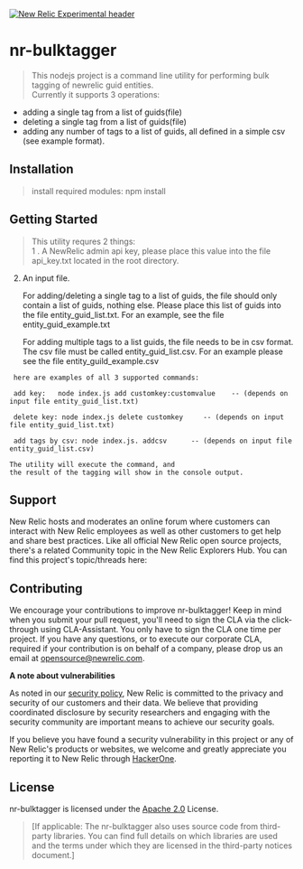 [![New Relic Experimental header](https://github.com/newrelic/opensource-website/raw/master/src/images/categories/Experimental.png)](https://opensource.newrelic.com/oss-category/#new-relic-experimental)

# nr-bulktagger 

> This nodejs project is a command line utility for performing bulk tagging of newrelic guid entities.  
  Currently it supports 3 operations: 
  * adding a single tag from a list of guids(file)
  * deleting a single tag from a list of guids(file)
  * adding any number of tags to a list of guids, all defined in a simple csv (see example format). 

## Installation

>  install required modules:  npm install

## Getting Started
> This utility requres 2 things:  
  1 .  A NewRelic admin api key,  please place this value into the file api_key.txt located in the root directory.
  
  2.  An input file.  
  
      For adding/deleting a single tag to a list of guids,  the file should only contain a list of guids, nothing else.
      Please place this list of guids into the file entity_guid_list.txt.  For an example, see the file entity_guid_example.txt   
	  
	  For adding multiple tags to a list guids, the file needs to be in csv format. 
	  The csv file must be called entity_guid_list.csv.
      For an example please see the file entity_guild_example.csv
	  
	 here are examples of all 3 supported commands: 
	  
     add key:   node index.js add customkey:customvalue    -- (depends on input file entity_guid_list.txt)
	 
	 delete key: node index.js delete customkey     -- (depends on input file entity_guid_list.txt)
	 
	 add tags by csv: node index.js. addcsv      -- (depends on input file entity_guid_list.csv)
	 
	The utility will execute the command, and
	the result of the tagging will show in the console output.

## Support

New Relic hosts and moderates an online forum where customers can interact with New Relic employees as well as other customers to get help and share best practices. Like all official New Relic open source projects, there's a related Community topic in the New Relic Explorers Hub. You can find this project's topic/threads here:


## Contributing
We encourage your contributions to improve nr-bulktagger! Keep in mind when you submit your pull request, you'll need to sign the CLA via the click-through using CLA-Assistant. You only have to sign the CLA one time per project.
If you have any questions, or to execute our corporate CLA, required if your contribution is on behalf of a company,  please drop us an email at opensource@newrelic.com.

**A note about vulnerabilities**

As noted in our [security policy](../../security/policy), New Relic is committed to the privacy and security of our customers and their data. We believe that providing coordinated disclosure by security researchers and engaging with the security community are important means to achieve our security goals.

If you believe you have found a security vulnerability in this project or any of New Relic's products or websites, we welcome and greatly appreciate you reporting it to New Relic through [HackerOne](https://hackerone.com/newrelic).

## License
nr-bulktagger is licensed under the [Apache 2.0](http://apache.org/licenses/LICENSE-2.0.txt) License.
>[If applicable: The nr-bulktagger also uses source code from third-party libraries. You can find full details on which libraries are used and the terms under which they are licensed in the third-party notices document.]
